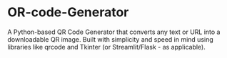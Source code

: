 # OR-code-Generator
A Python-based QR Code Generator that converts any text or URL into a downloadable QR image. Built with simplicity and speed in mind using libraries like qrcode and Tkinter (or Streamlit/Flask - as applicable).

